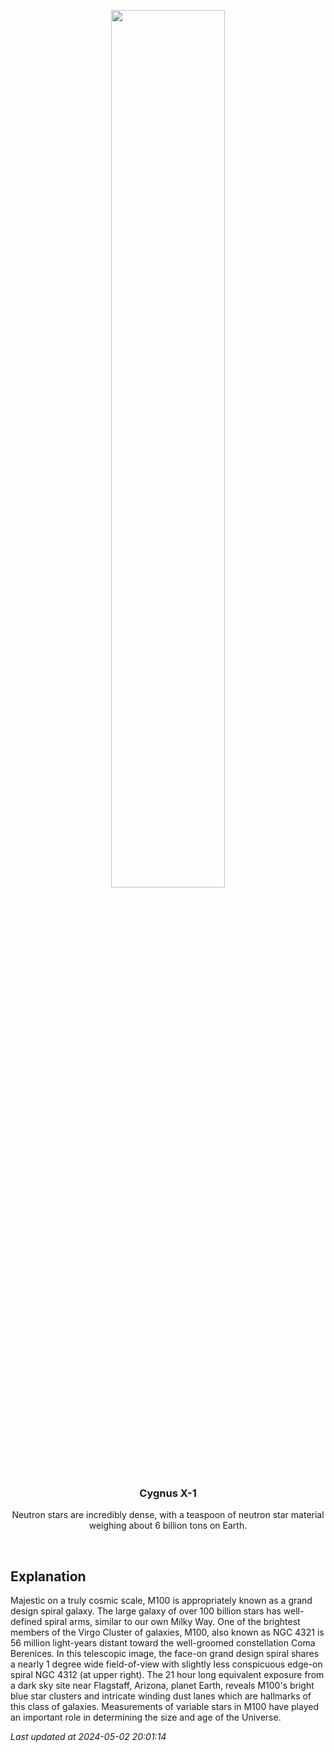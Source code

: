 <p align='center'>
    <img src='https://apod.nasa.gov/apod/image/2405/M100_DrewEvans1024.png' width='60%' />
    <h3 align="center">Cygnus X-1</h3>
    <p align="center">Neutron stars are incredibly dense, with a teaspoon of neutron star material weighing about 6 billion tons on Earth.</p>
</p>
<br/>

Explanation
--
Majestic on a truly cosmic scale, M100 is appropriately known as a grand design spiral galaxy.  The large galaxy of over 100 billion stars has well-defined spiral arms, similar to our own Milky Way.  One of the brightest members of the Virgo Cluster of galaxies, M100, also known as NGC 4321 is 56 million light-years distant toward the well-groomed constellation Coma Berenices.  In this telescopic image, the face-on grand design spiral shares a nearly 1 degree wide field-of-view with slightly less conspicuous edge-on spiral NGC 4312 (at upper right). The 21 hour long equivalent exposure from a dark sky site near Flagstaff, Arizona, planet Earth, reveals M100's bright blue star clusters and intricate winding dust lanes which are hallmarks of this class of galaxies.  Measurements of variable stars in M100 have played an important role in determining the size and age of the Universe.


*Last updated at 2024-05-02 20:01:14*
